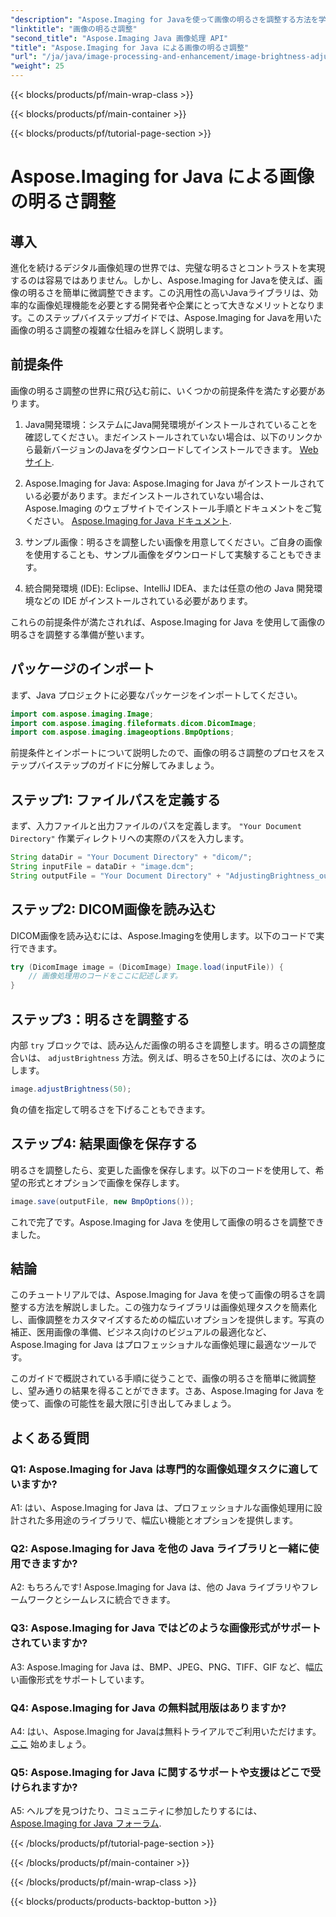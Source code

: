 ```yaml
---
"description": "Aspose.Imaging for Javaを使って画像の明るさを調整する方法を学びましょう。この包括的なガイドで、画像を簡単に美しく仕上げましょう。"
"linktitle": "画像の明るさ調整"
"second_title": "Aspose.Imaging Java 画像処理 API"
"title": "Aspose.Imaging for Java による画像の明るさ調整"
"url": "/ja/java/image-processing-and-enhancement/image-brightness-adjustment/"
"weight": 25
---
```


{{< blocks/products/pf/main-wrap-class >}}

{{< blocks/products/pf/main-container >}}

{{< blocks/products/pf/tutorial-page-section >}}

# Aspose.Imaging for Java による画像の明るさ調整

## 導入

進化を続けるデジタル画像処理の世界では、完璧な明るさとコントラストを実現するのは容易ではありません。しかし、Aspose.Imaging for Javaを使えば、画像の明るさを簡単に微調整できます。この汎用性の高いJavaライブラリは、効率的な画像処理機能を必要とする開発者や企業にとって大きなメリットとなります。このステップバイステップガイドでは、Aspose.Imaging for Javaを用いた画像の明るさ調整の複雑な仕組みを詳しく説明します。

## 前提条件

画像の明るさ調整の世界に飛び込む前に、いくつかの前提条件を満たす必要があります。

1. Java開発環境：システムにJava開発環境がインストールされていることを確認してください。まだインストールされていない場合は、以下のリンクから最新バージョンのJavaをダウンロードしてインストールできます。 [Webサイト](https://www。oracle.com/java/technologies/javase-downloads).

2. Aspose.Imaging for Java: Aspose.Imaging for Java がインストールされている必要があります。まだインストールされていない場合は、Aspose.Imaging のウェブサイトでインストール手順とドキュメントをご覧ください。 [Aspose.Imaging for Java ドキュメント](https://reference。aspose.com/imaging/java/).

3. サンプル画像：明るさを調整したい画像を用意してください。ご自身の画像を使用することも、サンプル画像をダウンロードして実験することもできます。

4. 統合開発環境 (IDE): Eclipse、IntelliJ IDEA、または任意の他の Java 開発環境などの IDE がインストールされている必要があります。

これらの前提条件が満たされれば、Aspose.Imaging for Java を使用して画像の明るさを調整する準備が整います。

## パッケージのインポート

まず、Java プロジェクトに必要なパッケージをインポートしてください。

```java
import com.aspose.imaging.Image;
import com.aspose.imaging.fileformats.dicom.DicomImage;
import com.aspose.imaging.imageoptions.BmpOptions;
```

前提条件とインポートについて説明したので、画像の明るさ調整のプロセスをステップバイステップのガイドに分解してみましょう。

## ステップ1: ファイルパスを定義する

まず、入力ファイルと出力ファイルのパスを定義します。 `"Your Document Directory"` 作業ディレクトリへの実際のパスを入力します。

```java
String dataDir = "Your Document Directory" + "dicom/";
String inputFile = dataDir + "image.dcm";
String outputFile = "Your Document Directory" + "AdjustingBrightness_out.bmp";
```

## ステップ2: DICOM画像を読み込む

DICOM画像を読み込むには、Aspose.Imagingを使用します。以下のコードで実行できます。

```java
try (DicomImage image = (DicomImage) Image.load(inputFile)) {
    // 画像処理用のコードをここに記述します。
}
```

## ステップ3：明るさを調整する

内部 `try` ブロックでは、読み込んだ画像の明るさを調整します。明るさの調整度合いは、 `adjustBrightness` 方法。例えば、明るさを50上げるには、次のようにします。

```java
image.adjustBrightness(50);
```

負の値を指定して明るさを下げることもできます。

## ステップ4: 結果画像を保存する

明るさを調整したら、変更した画像を保存します。以下のコードを使用して、希望の形式とオプションで画像を保存します。

```java
image.save(outputFile, new BmpOptions());
```

これで完了です。Aspose.Imaging for Java を使用して画像の明るさを調整できました。

## 結論

このチュートリアルでは、Aspose.Imaging for Java を使って画像の明るさを調整する方法を解説しました。この強力なライブラリは画像処理タスクを簡素化し、画像調整をカスタマイズするための幅広いオプションを提供します。写真の補正、医用画像の準備、ビジネス向けのビジュアルの最適化など、Aspose.Imaging for Java はプロフェッショナルな画像処理に最適なツールです。

このガイドで概説されている手順に従うことで、画像の明るさを簡単に微調整し、望み通りの結果を得ることができます。さあ、Aspose.Imaging for Java を使って、画像の可能性を最大限に引き出してみましょう。

## よくある質問

### Q1: Aspose.Imaging for Java は専門的な画像処理タスクに適していますか?

A1: はい、Aspose.Imaging for Java は、プロフェッショナルな画像処理用に設計された多用途のライブラリで、幅広い機能とオプションを提供します。

### Q2: Aspose.Imaging for Java を他の Java ライブラリと一緒に使用できますか?

A2: もちろんです! Aspose.Imaging for Java は、他の Java ライブラリやフレームワークとシームレスに統合できます。

### Q3: Aspose.Imaging for Java ではどのような画像形式がサポートされていますか?

A3: Aspose.Imaging for Java は、BMP、JPEG、PNG、TIFF、GIF など、幅広い画像形式をサポートしています。

### Q4: Aspose.Imaging for Java の無料試用版はありますか?

A4: はい、Aspose.Imaging for Javaは無料トライアルでご利用いただけます。 [ここ](https://releases.aspose.com/) 始めましょう。

### Q5: Aspose.Imaging for Java に関するサポートや支援はどこで受けられますか?

A5: ヘルプを見つけたり、コミュニティに参加したりするには、 [Aspose.Imaging for Java フォーラム](https://forum。aspose.com/).

{{< /blocks/products/pf/tutorial-page-section >}}

{{< /blocks/products/pf/main-container >}}

{{< /blocks/products/pf/main-wrap-class >}}

{{< blocks/products/products-backtop-button >}}